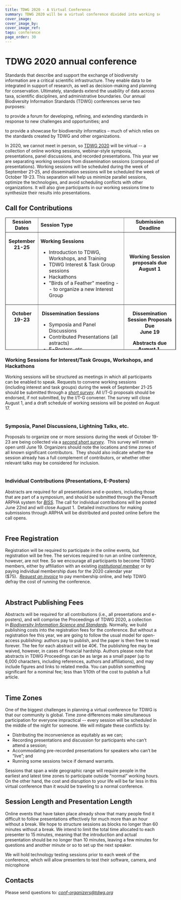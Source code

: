 ```yaml
---
title: TDWG 2020 - A Virtual Conference
summary: TDWG 2020 will be a virtual conference divided into working sessions (Sep 21-25) followed by a second week dedicated to dissemination and sharing (Oct 19-23).
cover_image: 
cover_image_by: 
cover_image_ref: 
tags: conference
page_order: 30
---
```


# TDWG 2020 annual conference

Standards that describe and support the exchange of biodiversity information are a critical scientific infrastructure. They enable data to be integrated  in support of research, as well as decision-making and planning for conservation. Ultimately, standards extend the usability of data across taxa, scientific disciplines, and administrative boundaries. Our annual Biodiversity Information Standards (TDWG) conferences serve two purposes:

to provide a forum for developing, refining, and extending standards in response to new challenges and opportunities; and

to provide a showcase for biodiversity informatics – much of which relies on the standards created by TDWG and other organizations.

In 2020, we cannot meet in person, so [TDWG 2020](/conferences/2020) will be virtual -- a collection of online working sessions, webinar-style symposia, presentations, panel discussions, and recorded presentations. This year we are separating working sessions from dissemination sessions (composed of presentations). Working sessions will be scheduled during the week of September 21-25, and dissemination sessions will be scheduled the week of October 19-23.  This separation will help us minimize parallel sessions, optimize the technologies, and avoid scheduling conflicts with other organizations. It will also give participants in our working sessions time to synthesize their results into presentations.

## Call for Contributions

<table style="height: 430px; width: 557px; border-collapse: collapse;" border="1" cellpadding="6">
<thead>
<tr>
<td style="text-align: center; width: 89px;"><strong>Session Dates</strong></td>
<td style="width: 288px;"><strong>Session Type</strong></td>
<td style="width: 158px; text-align: center;"><strong>Submission Deadline</strong></td>
</tr>
</thead>
<tbody>
<tr>
<td style="vertical-align: top; text-align: center; width: 89px;">
<p><strong>September<br /> 21-25</strong></p>
</td>
<td style="vertical-align: top; width: 288px;">
<p><strong>Working Sessions</strong></p>
<ul>
<li>Introduction to TDWG, Workshops, and Training</li>
<li>TDWG Interest &amp; Task Group sessions</li>
<li>Hackathons</li>
<li>"Birds of a Feather" meeting -- to organize a new Interest Group</li>
</ul>
</td>
<td style="text-align: center; vertical-align: middle; width: 158px;">
<p><strong>Working Session proposals due<br />August 1</strong></p>
<p>&nbsp;</p>
</td>
</tr>
<tr>
<td style="vertical-align: top; text-align: center; width: 89px;">
<p><strong>October</strong><br /><strong>19-23</strong></p>
</td>
<td style="vertical-align: top; width: 288px;">
<p>&nbsp;<strong>Dissemination Sessions</strong></p>
<ul>
<li>Symposia and Panel Discussions</li>
<li>Contributed Presentations (all astracts)</li>
<li>E-Posters, etc.</li>
<li>Plenary sessions</li>
<li>Business meeitng, including I/TG reports</li>
</ul>
</td>
<td style="text-align: center; vertical-align: top; width: 158px;">
<p><strong>Dissemination Session Proposals Due</strong><br /><strong>June 19</strong></p>
<p><strong>Abstracts due<br />August 1</strong>&nbsp;</p>
</td>
</tr>
</tbody>
</table>

### Working Sessions for Interest/Task Groups, Workshops, and Hackathons

Working sessions will be structured as meetings in which all
participants can be enabled to speak. Requests to convene working
sessions (including interest and task groups) during the week of
September 21-25 should be submitted through a [*short
survey*](https://tdwg.us9.list-manage.com/track/click?u=50f3cc44307841383062ca0d6&id=664a3297e6&e=70d0b88832).
All I/T-G proposals should be endorsed, if not submitted, by the I/T-G
convener. The survey will close August 1, and a draft schedule of
working sessions will be posted on August 17.\
 

### Symposia, Panel Discussions, Lightning Talks, etc.

Proposals to organize one or more sessions during the week of October
19-23 are being collected via a [*second short
survey*](https://tdwg.us9.list-manage.com/track/click?u=50f3cc44307841383062ca0d6&id=8416bbf4f6&e=70d0b88832). 
This survey will remain open until June 19. Organizers should note the
locations and time zones of all known significant contributors.  They
should also indicate whether the session already has a full complement
of contributors, or whether other relevant talks may be considered for
inclusion.\
 
### Individual Contributions (Presentations, E-Posters)

Abstracts are required for all presentations and e-posters, including
those that are part of a symposium, and should be submitted through the
Pensoft ARPHA system
for [*BISS*](https://biss.pensoft.net).
The call for individual contributions will be posted June 22nd and will
close August 1.  Detailed instructions for making submissions through
ARPHA will be distributed and posted online before the call opens.\
 

## Free Registration

Registration will be required to participate in the online events, but
registration will be free. The services required to run an online
conference, however, are not free. So we encourage all participants to
become TDWG members, either by affiliation with an
existing [*institutional
member*](/about/membership/#institutional%20members%202020_1) or
by paying individual membership dues for the 2020 calendar year
(\$75).  [*Request an invoice*](mailto:secretariat@tdwg.org) to pay
membership online, and help TDWG defray the cost of running the
conference.\
 

## Abstract Publishing Fees

Abstracts will be required for all contributions (i.e., all
presentations and e-posters), and will comprise the Proceedings of TDWG
2020, a collection in [*Biodiversity Information Science and
Standards*](https://biss.pensoft.net).
Normally, we build publishing costs into the registration fees for the
conference. But without a registration fee this year, we are going to
follow the usual model for open-access publishing: authors pay to
publish, and the paper is then free to read forever. The fee for each
abstract will be 40€. The publishing fee may be waived, however, in
cases of financial hardship. Authors please note that abstracts in TDWG
Proceedings can be as large as a small paper (up to 6,000 characters,
including references, authors and affiliations), and may include figures
and links to related media. You can publish something significant for a
nominal fee; less than 1/10th of the cost to publish a full article.\
 

## Time Zones

One of the biggest challenges in planning a virtual conference for TDWG is that our community is global. Time zone differences make simultaneous participation for everyone impractical -- every session will be scheduled in the middle of the night for someone. We will mitigate these conflicts by:
  * Distributing the inconvenience as equitably as we can;
  * Recording presentations and discussion for participants who can’t attend a session;
  * Accommodating pre-recorded presentations for speakers who can’t be “live”; and
  * Running some sessions twice if demand warrants.

Sessions that span a wide geographic range will require people in the earliest and latest time zones to participate outside “normal” working hours. On the other hand, the cost and disruption to your life will be far less in this virtual conference than it would be traveling to a normal conference. 

## Session Length and Presentation Length

Online events that have taken place already show that many people find it difficult to follow presentations effectively for much more than an hour without a break. We hope to structure sessions as blocks no longer than 60 minutes without a break. We intend to limit the total time allocated to each presenter to 15 minutes, meaning that the introduction and actual presentation should be no longer than 10 minutes, leaving a few minutes for questions and another minute or so to set up the next speaker. 

We will hold technology testing sessions prior to each week of the conference, which will allow presenters to test their software, camera, and microphone


## Contacts

Please send questions
to: [*conf-organizers@tdwg.org*](mailto:conf-organizers@tdwg.org?subject=TDWG%202020)

